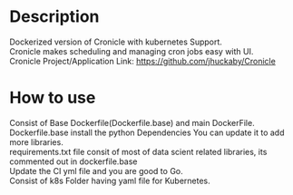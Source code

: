# Description
Dockerized version of Cronicle with kubernetes Support. <br>
Cronicle makes scheduling and managing cron jobs easy with UI. <br>
Cronicle Project/Application Link: https://github.com/jhuckaby/Cronicle

# How to use 
Consist of Base Dockerfile(Dockerfile.base) and main DockerFile. Dockerfile.base install the python Dependencies You can update it to add more libraries. <br>
requirements.txt file consit of most of data scient related libraries, its commented out in dockerfile.base <br>
Update the CI yml file and you are good to Go. <br>
Consist of k8s Folder having yaml file for Kubernetes. <br>
